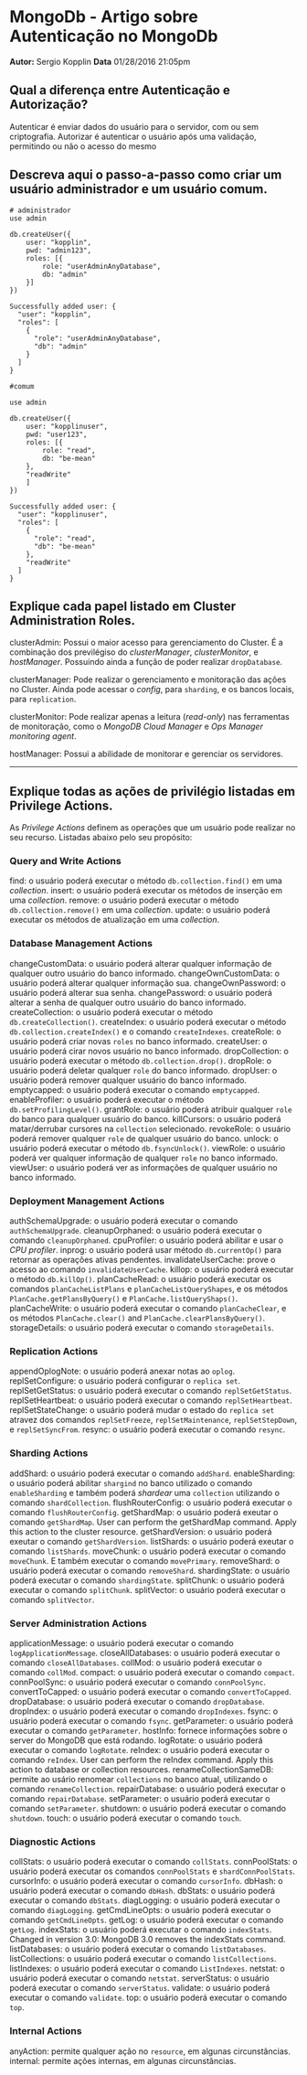 # MongoDb - Artigo sobre Autenticação no MongoDb
**Autor:** Sergio Kopplin
**Data** 01/28/2016 21:05pm

## Qual a diferença entre Autenticação e Autorização?

Autenticar é enviar dados do usuário para o servidor, com ou sem criptografia.
Autorizar é autenticar o usuário após uma validação, permitindo ou não o acesso do mesmo

## Descreva aqui o passo-a-passo como criar um usuário administrador e um usuário comum.

```
# administrador
use admin

db.createUser({
    user: "kopplin",
    pwd: "admin123",
    roles: [{
        role: "userAdminAnyDatabase",
        db: "admin"
    }]
})

Successfully added user: {
  "user": "kopplin",
  "roles": [
    {
      "role": "userAdminAnyDatabase",
      "db": "admin"
    }
  ]
}

#comum

use admin

db.createUser({
    user: "kopplinuser",
    pwd: "user123",
    roles: [{
        role: "read",
        db: "be-mean"
    },
    "readWrite"
    ]
})

Successfully added user: {
  "user": "kopplinuser",
  "roles": [
    {
      "role": "read",
      "db": "be-mean"
    },
    "readWrite"
  ]
}
```

## Explique cada papel listado em Cluster Administration Roles.

clusterAdmin: Possui o maior acesso para gerenciamento do Cluster. É a combinação dos previlégiso do *clusterManager*, *clusterMonitor*, e *hostManager*. Possuindo ainda a função de poder realizar `dropDatabase`.

clusterManager: Pode realizar o gerenciamento e monitoração das ações no Cluster. Ainda pode acessar o *config*, para `sharding`, e os bancos locais, para `replication`.

clusterMonitor: Pode realizar apenas a leitura (*read-only*) nas ferramentas de monitoração, como o *MongoDB Cloud Manager* e *Ops Manager monitoring agent*.

hostManager: Possui a abilidade de monitorar e gerenciar os servidores.

---

## Explique todas as ações de privilégio listadas em Privilege Actions.

As *Privilege Actions* definem as operações que um usuário pode realizar no seu recurso. Listadas abaixo pelo seu propósito:


### Query and Write Actions

find: o usuário poderá executar o método `db.collection.find()` em uma *collection*.
insert: o usuário poderá executar os métodos de inserção em uma *collection*.
remove: o usuário poderá executar o método `db.collection.remove()` em uma *collection*.
update: o usuário poderá executar os métodos de atualização em uma *collection*.

### Database Management Actions

changeCustomData: o usuário poderá alterar qualquer informação de qualquer outro usuário do banco informado.
changeOwnCustomData: o usuário poderá alterar qualquer informação sua.
changeOwnPassword: o usuário poderá alterar sua senha.
changePassword: o usuário poderá alterar a senha de qualquer outro usuário do banco informado.
createCollection: o usuário poderá executar o método `db.createCollection()`.
createIndex: o usuário poderá executar o método `db.collection.createIndex()` e o comando `createIndexes`.
createRole: o usuário poderá criar novas `roles` no banco informado.
createUser: o usuário poderá cirar novos usuário no banco informado.
dropCollection: o usuário poderá executar o método `db.collection.drop()`.
dropRole: o usuário poderá deletar qualquer `role` do banco informado.
dropUser: o usuário poderá remover qualquer usuário do banco informado.
emptycapped: o usuário poderá executar o comando `emptycapped`.
enableProfiler: o usuário poderá executar o método `db.setProfilingLevel()`.
grantRole: o usuário poderá atribuir qualquer `role` do banco para qualquer usuário do banco.
killCursors: o usuário poderá matar/derrubar cursores na `collection` selecionado.
revokeRole: o usuário poderá remover qualquer `role` de qualquer usuário do banco.
unlock:  o usuário poderá executar o método `db.fsyncUnlock()`.
viewRole: o usuário poderá ver qualquer informação de qualquer `role` no banco informado.
viewUser: o usuário poderá ver as informações de qualquer usuário no banco informado.

### Deployment Management Actions

authSchemaUpgrade: o usuário poderá executar o comando `authSchemaUpgrade`.
cleanupOrphaned: o usuário poderá executar o comando `cleanupOrphaned`.
cpuProfiler: o usuário poderá abilitar e usar o *CPU profiler*.
inprog: o usuário poderá usar método `db.currentOp()` para retornar as operações ativas pendentes.
invalidateUserCache: prove o acesso ao comando `invalidateUserCache`.
killop: o usuário poderá executar o método `db.killOp()`.
planCacheRead: o usuário poderá executar os comandos `planCacheListPlans` e `planCacheListQueryShapes`, e os métodos `PlanCache.getPlansByQuery()` e `PlanCache.listQueryShaps()`.
planCacheWrite: o usuário poderá executar o comando `planCacheClear`, e os métodos `PlanCache.clear()` and `PlanCache.clearPlansByQuery()`.
storageDetails: o usuário poderá executar o comando `storageDetails`.

### Replication Actions

appendOplogNote: o usuário poderá anexar notas ao `oplog`.
replSetConfigure: o usuário poderá configurar o `replica set`.
replSetGetStatus: o usuário poderá executar o comando `replSetGetStatus`.
replSetHeartbeat: o usuário poderá executar o comando `replSetHeartbeat`.
replSetStateChange: o usuário poderá mudar o estado do `replica set` atravez dos comandos `replSetFreeze`, `replSetMaintenance`, `replSetStepDown`, e `replSetSyncFrom`.
resync: o usuário poderá executar o comando `resync`.

### Sharding Actions

addShard: o usuário poderá executar o comando `addShard`.
enableSharding: o usuário poderá abilitar `shargind` no banco utilizado o comando `enableSharding` e também poderá *shardear* uma `collection` utilizando o comando `shardCollection`.
flushRouterConfig: o usuário poderá executar o comando `flushRouterConfig`.
getShardMap: o usuário poderá exeutar o comando `getShardMap`.
User can perform the getShardMap command. Apply this action to the cluster resource.
getShardVersion: o usuário poderá exeutar o comando `getShardVersion`.
listShards: o usuário poderá exeutar o comando `listShards`.
moveChunk: o usuário poderá executar o comando `moveChunk`. E também executar o comando `movePrimary`.
removeShard: o usuário poderá executar o comando `removeShard`.
shardingState: o usuário poderá executar o comando `shardingState`.
splitChunk: o usuário poderá executar o comando `splitChunk`.
splitVector: o usuário poderá executar o comando `splitVector`.

### Server Administration Actions

applicationMessage: o usuário poderá executar o comando `logApplicationMessage`.
closeAllDatabases: o usuário poderá executar o comando `closeAllDatabases`.
collMod: o usuário poderá executar o comando `collMod`.
compact: o usuário poderá executar o comando `compact`.
connPoolSync: o usuário poderá executar o comando `connPoolSync`.
convertToCapped: o usuário poderá executar o comando `convertToCapped`.
dropDatabase: o usuário poderá executar o comando `dropDatabase`.
dropIndex: o usuário poderá executar o comando `dropIndexes`.
fsync: o usuário poderá executar o comando `fsync`.
getParameter: o usuário poderá executar o comando `getParameter`.
hostInfo: fornece informações sobre o server do MongoDB que está rodando.
logRotate: o usuário poderá executar o comando `logRotate`.
reIndex: o usuário poderá executar o comando `reIndex`.
User can perform the reIndex command. Apply this action to database or collection resources.
renameCollectionSameDB: permite ao usário renomear `collections` no banco atual, utilizando o comando `renameCollection`.
repairDatabase: o usuário poderá executar o comando `repairDatabase`.
setParameter: o usuário poderá executar o comando `setParameter`.
shutdown: o usuário poderá executar o comando `shutdown`.
touch: o usuário poderá executar o comando `touch`.

### Diagnostic Actions

collStats: o usuário poderá executar o comando `collStats`.
connPoolStats: o usuário poderá executar os comandos `connPoolStats` e `shardConnPoolStats`.
cursorInfo: o usuário poderá executar o comando `cursorInfo`.
dbHash: o usuário poderá executar o comando `dbHash`.
dbStats: o usuário poderá executar o comando `dbStats`.
diagLogging: o usuário poderá executar o comando `diagLogging`.
getCmdLineOpts: o usuário poderá executar o comando `getCmdLineOpts`.
getLog: o usuário poderá executar o comando `getLog`.
indexStats: o usuário poderá executar o comando `indexStats`.
Changed in version 3.0: MongoDB 3.0 removes the indexStats command.
listDatabases: o usuário poderá executar o comando `listDatabases`.
listCollections: o usuário poderá executar o comando `listCollections`.
listIndexes: o usuário poderá executar o comando `ListIndexes`.
netstat: o usuário poderá executar o comando `netstat`.
serverStatus: o usuário poderá executar o comando `serverStatus`.
validate: o usuário poderá executar o comando `validate`.
top: o usuário poderá executar o comando `top`.

### Internal Actions

anyAction: permite qualquer ação no `resource`, em algunas circunstâncias.
internal: permite ações internas, em algunas circunstâncias.
